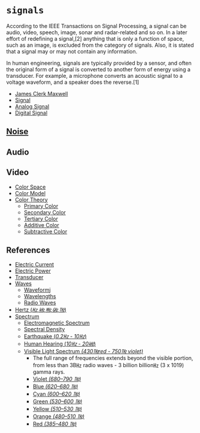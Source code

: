 # `signals`

According to the IEEE Transactions on Signal Processing, a signal can be audio, video, speech, image, sonar and radar-related and so on.  In a later effort of redefining a signal,[2] anything that is only a function of space, such as an image, is excluded from the category of signals. Also, it is stated that a signal may or may not contain any information.

In human engineering, signals are typically provided by a sensor, and often the original form of a signal is converted to another form of energy using a transducer. For example, a microphone converts an acoustic signal to a voltage waveform, and a speaker does the reverse.[1]

  - [James Clerk Maxwell](https://en.wikipedia.org/wiki/James_Clerk_Maxwell)
  - [Signal](https://en.wikipedia.org/wiki/Signal)
  - [Analog Signal](https://en.wikipedia.org/wiki/Analog_signal)
  - [Digital Signal](https://en.wikipedia.org/wiki/Digital_signal_(signal_processing))


## [Noise](https://en.wikipedia.org/wiki/Noise_(electronics))


## Audio


## Video

  - [Color Space](https://en.wikipedia.org/wiki/Color_space)
  - [Color Model](https://en.wikipedia.org/wiki/Color_model)
  - [Color Theory](https://en.wikipedia.org/wiki/Color_theory)
    - [Primary Color](https://en.wikipedia.org/wiki/Primary_color)
    - [Secondary Color](https://en.wikipedia.org/wiki/Secondary_color)
    - [Tertiary Color](https://en.wikipedia.org/wiki/Tertiary)
    - [Additive Color](https://en.wikipedia.org/wiki/Additive_color)
    - [Subtractive Color](https://en.wikipedia.org/wiki/Subtractive_color)


## References

  - [Electric Current](https://en.wikipedia.org/wiki/Electric_current)
  - [Electric Power](https://en.wikipedia.org/wiki/Electric_power)
  - [Transducer](https://en.wikipedia.org/wiki/Transducer)
  - [Waves](https://en.wikipedia.org/wiki/Wave)
    - [Waveform](https://www.youtube.com/watch?v=EpksdNGlCpk)j
    - [Wavelengths](https://en.wikipedia.org/wiki/Wavelength)
    - [Radio Waves](https://en.wikipedia.org/wiki/Radio_wave)
  - [Hertz (_㎐,㎑,㎒,㎓,㎔_)](https://en.wikipedia.org/wiki/Hertz)
  - [Spectrum](https://en.wikipedia.org/wiki/Spectrum)
    - [Electromagnetic Spectrum](https://en.wikipedia.org/wiki/Electromagnetic_spectrum)
    - [Spectral Density](https://en.wikipedia.org/wiki/Spectral_density)
    - [Earthquake (_0.2㎐ - 10㎐_)](https://www.src.com.au/earthquakes/seismology-101/what-is-an-earthquake/)
    - [Human Hearing (_10㎐ - 20㎑_)](https://www.youtube.com/watch?v=a69cKxFema8)
    - [Visible Light Spectrum _(430㎔red - 750㎔ violet)_](https://en.wikipedia.org/wiki/Visible_spectrum)
      - The full range of frequencies extends beyond the visible portion, from less than 3B㎐ radio waves - 3 billion billion㎐ (3 x 1019) gamma rays.
      - [Violet _(680–790 ㎔)_](https://en.wikipedia.org/wiki/Violet_(color))
      - [Blue   _(620–680 ㎔)_](https://en.wikipedia.org/wiki/Blue)
      - [Cyan   _(600–620 ㎔)_](https://en.wikipedia.org/wiki/Cyan)
      - [Green  _(530–600 ㎔)_](https://en.wikipedia.org/wiki/Green)
      - [Yellow _(510–530 ㎔)_](https://en.wikipedia.org/wiki/Yellow)
      - [Orange _(480–510 ㎔)_](https://en.wikipedia.org/wiki/Orange_(color))
      - [Red    _(385–480 ㎔)_](https://en.wikipedia.org/wiki/Red)

